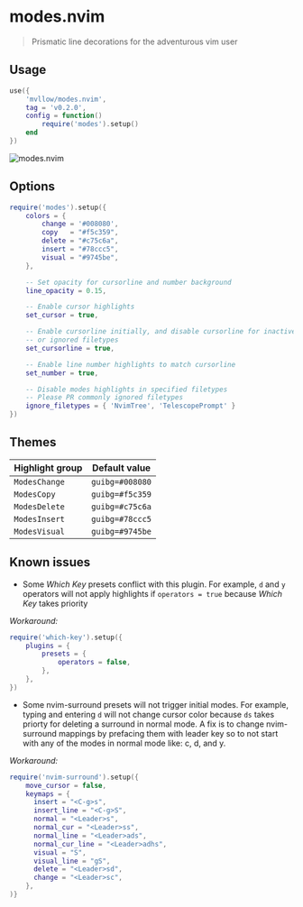 # modes.nvim

> Prismatic line decorations for the adventurous vim user

## Usage

```lua
use({
	'mvllow/modes.nvim',
	tag = 'v0.2.0',
	config = function()
		require('modes').setup()
	end
})
```

![modes.nvim](https://user-images.githubusercontent.com/1474821/127896095-6da221cf-3327-4eed-82be-ce419bdf647c.gif)

## Options

```lua
require('modes').setup({
	colors = {
		change = '#008080',
		copy   = "#f5c359",
		delete = "#c75c6a",
		insert = "#78ccc5",
		visual = "#9745be",
	},

	-- Set opacity for cursorline and number background
	line_opacity = 0.15,

	-- Enable cursor highlights
	set_cursor = true,

	-- Enable cursorline initially, and disable cursorline for inactive windows
	-- or ignored filetypes
	set_cursorline = true,

	-- Enable line number highlights to match cursorline
	set_number = true,

	-- Disable modes highlights in specified filetypes
	-- Please PR commonly ignored filetypes
	ignore_filetypes = { 'NvimTree', 'TelescopePrompt' }
})
```

## Themes

| Highlight group | Default value   |
| --------------- | --------------- |
| `ModesChange`   | `guibg=#008080` |
| `ModesCopy`     | `guibg=#f5c359` |
| `ModesDelete`   | `guibg=#c75c6a` |
| `ModesInsert`   | `guibg=#78ccc5` |
| `ModesVisual`   | `guibg=#9745be` |

## Known issues

- Some _Which Key_ presets conflict with this plugin. For example, `d` and `y` operators will not apply highlights if `operators = true` because _Which Key_ takes priority

_Workaround:_

```lua
require('which-key').setup({
	plugins = {
		presets = {
			operators = false,
		},
	},
})
```
- Some nvim-surround presets will not trigger initial modes. For example, typing and entering `d` will not change cursor color because `ds` takes priorty for deleting a surround in normal mode. A fix is to change nvim-surround mappings by prefacing them with leader key so to not start with any of the modes in normal mode like: c, d, and y.

_Workaround:_

```lua
require('nvim-surround').setup({
    move_cursor = false,
    keymaps = {
      insert = "<C-g>s",
      insert_line = "<C-g>S",
      normal = "<Leader>s",
      normal_cur = "<Leader>ss",
      normal_line = "<Leader>ads",
      normal_cur_line = "<Leader>adhs",
      visual = "S",
      visual_line = "gS",
      delete = "<Leader>sd",
      change = "<Leader>sc",
    },
)}
```
